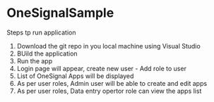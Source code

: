 # OneSignalSample
Steps tp run application 
1. Download the git repo in you local machine using Visual Studio
2. BUild the application
3. Run the app
4. Login page will appear, create new user - Add role to user
5. List of OneSignal Apps will be displayed
6. As per user roles, Admin user will be able to create and edit apps
7. As per user roles, Data entry opertor role can view the apps list
